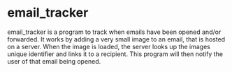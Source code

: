 # email_tracker
email_tracker is a program to track when emails have been opened and/or forwarded.
It works by adding a very small image to an email, that is hosted on a server. 
When the image is loaded, the server looks up the images unique identifier and links it to a recipient. 
This program will then notify the user of that email being opened.
